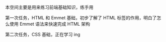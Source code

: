本空间主要是用来练习前端基础知识，练手用

第一次任务，HTML 和 Emmet 基础，初步了解了 HTML 标签的作用，明白了怎么使用 Emmet 语法来快速完成 HTML 架构

第二次任务，CSS 基础，正在学习 ing
